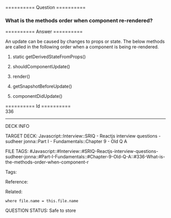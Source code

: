 ========== Question ==========  

### What is the methods order when component re-rendered?  

========== Answer ==========  

An update can be caused by changes to props or state. The below methods are called in the following order when a component is being re-rendered.

1.  static getDerivedStateFromProps()

2.  shouldComponentUpdate()

3.  render()

4.  getSnapshotBeforeUpdate()

5.  componentDidUpdate()

========== Id ==========  
336

---

DECK INFO

TARGET DECK: Javascript::Interview::SRIQ - Reactjs interview questions - sudheer jonna::Part I - Fundamentals::Chapter 9 - Old Q A

FILE TAGS: #Javascript::#Interview::#SRIQ-Reactjs-interview-questions-sudheer-jonna::#Part-I-Fundamentals::#Chapter-9-Old-Q-A::#336-What-is-the-methods-order-when-component-r

Tags:

Reference:

Related:

```dataview
where file.name = this.file.name
```

QUESTION STATUS: Safe to store

